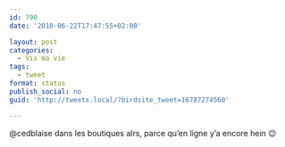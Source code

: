 ```yaml
---
id: 790
date: '2010-06-22T17:47:55+02:00'

layout: post
categories:
  - Vis ma vie
tags:
  - tweet
format: status
publish_social: no
guid: 'http://tweets.local/?birdsite_tweet=16787274560'

---
```


@cedblaise dans les boutiques alrs, parce qu’en ligne y’a encore hein 😉